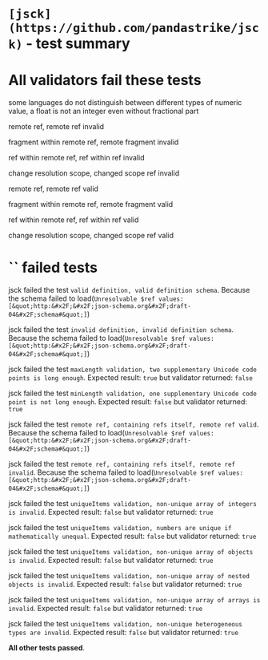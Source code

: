 # `[jsck](https://github.com/pandastrike/jsck)` - test summary

# All validators fail these tests

some languages do not distinguish between different types of numeric value, a float is not an integer even without fractional part

remote ref, remote ref invalid

fragment within remote ref, remote fragment invalid

ref within remote ref, ref within ref invalid

change resolution scope, changed scope ref invalid

remote ref, remote ref valid

fragment within remote ref, remote fragment valid

ref within remote ref, ref within ref valid

change resolution scope, changed scope ref valid


# `` failed tests

jsck failed the test `valid definition, valid definition schema`. Because the schema failed to load(`Unresolvable $ref values: [&quot;http:&#x2F;&#x2F;json-schema.org&#x2F;draft-04&#x2F;schema#&quot;]`)

jsck failed the test `invalid definition, invalid definition schema`. Because the schema failed to load(`Unresolvable $ref values: [&quot;http:&#x2F;&#x2F;json-schema.org&#x2F;draft-04&#x2F;schema#&quot;]`)

jsck failed the test `maxLength validation, two supplementary Unicode code points is long enough`. Expected result: `true` but validator returned: `false`

jsck failed the test `minLength validation, one supplementary Unicode code point is not long enough`. Expected result: `false` but validator returned: `true`

jsck failed the test `remote ref, containing refs itself, remote ref valid`. Because the schema failed to load(`Unresolvable $ref values: [&quot;http:&#x2F;&#x2F;json-schema.org&#x2F;draft-04&#x2F;schema#&quot;]`)

jsck failed the test `remote ref, containing refs itself, remote ref invalid`. Because the schema failed to load(`Unresolvable $ref values: [&quot;http:&#x2F;&#x2F;json-schema.org&#x2F;draft-04&#x2F;schema#&quot;]`)

jsck failed the test `uniqueItems validation, non-unique array of integers is invalid`. Expected result: `false` but validator returned: `true`

jsck failed the test `uniqueItems validation, numbers are unique if mathematically unequal`. Expected result: `false` but validator returned: `true`

jsck failed the test `uniqueItems validation, non-unique array of objects is invalid`. Expected result: `false` but validator returned: `true`

jsck failed the test `uniqueItems validation, non-unique array of nested objects is invalid`. Expected result: `false` but validator returned: `true`

jsck failed the test `uniqueItems validation, non-unique array of arrays is invalid`. Expected result: `false` but validator returned: `true`

jsck failed the test `uniqueItems validation, non-unique heterogeneous types are invalid`. Expected result: `false` but validator returned: `true`

**All other tests passed**.
